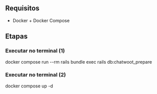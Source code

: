 ## Requisitos
- Docker + Docker Compose

## Etapas 
### Executar no terminal (1) 
docker compose run --rm rails bundle exec rails db:chatwoot_prepare
### Executar no terminal (2)
docker compose up -d
